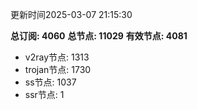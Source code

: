 更新时间2025-03-07 21:15:30

**总订阅: 4060**
**总节点: 11029**
**有效节点: 4081**
- v2ray节点: 1313
- trojan节点: 1730
- ss节点: 1037
- ssr节点: 1
